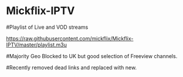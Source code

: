 # Mickflix-IPTV

#Playlist of Live and VOD streams

https://raw.githubusercontent.com/mickflix/Mickflix-IPTV/master/playlist.m3u

#Majority Geo Blocked to UK but good selection of Freeview channels.

#Recently removed dead links and replaced with new.
